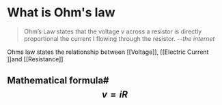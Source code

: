 # What is Ohm's law
<blockquote >Ohm’s Law states that the voltage v across a resistor is directly proportional the current I flowing through the resistor. <cite>--the internet</cite></blockquote>

Ohms law states the relationship between [[Voltage]], [[Electric Current ]]and [[Resistance]]

## Mathematical formula# $$v = iR$$
